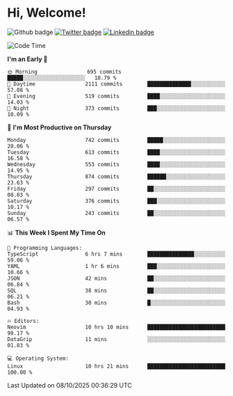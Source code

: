   # Hi, Welcome!
  ![Github badge](https://img.shields.io/github/followers/kraken-afk.svg?style=social&label=Follow&maxAge=2592000)
  [![Twitter badge](https://img.shields.io/badge/-Twitter-00acee?style=flat-square&logo=Twitter&logoColor=white)](https://twitter.com/trshppl)
  [![Linkedin badge](https://img.shields.io/badge/LinkedIn-0077B5?style=flat-square&logo=linkedin&logoColor=white)](https://www.linkedin.com/in/noveanrer)
<!--START_SECTION:waka-->
![Code Time](http://img.shields.io/badge/Code%20Time-1%2C243%20hrs%2053%20mins-blue)

**I'm an Early 🐤** 

```text
🌞 Morning                695 commits         █████░░░░░░░░░░░░░░░░░░░░   18.79 % 
🌆 Daytime                2111 commits        ██████████████░░░░░░░░░░░   57.08 % 
🌃 Evening                519 commits         ████░░░░░░░░░░░░░░░░░░░░░   14.03 % 
🌙 Night                  373 commits         ███░░░░░░░░░░░░░░░░░░░░░░   10.09 % 
```
📅 **I'm Most Productive on Thursday** 

```text
Monday                   742 commits         █████░░░░░░░░░░░░░░░░░░░░   20.06 % 
Tuesday                  613 commits         ████░░░░░░░░░░░░░░░░░░░░░   16.58 % 
Wednesday                553 commits         ████░░░░░░░░░░░░░░░░░░░░░   14.95 % 
Thursday                 874 commits         ██████░░░░░░░░░░░░░░░░░░░   23.63 % 
Friday                   297 commits         ██░░░░░░░░░░░░░░░░░░░░░░░   08.03 % 
Saturday                 376 commits         ███░░░░░░░░░░░░░░░░░░░░░░   10.17 % 
Sunday                   243 commits         ██░░░░░░░░░░░░░░░░░░░░░░░   06.57 % 
```


📊 **This Week I Spent My Time On** 

```text
💬 Programming Languages: 
TypeScript               6 hrs 7 mins        ███████████████░░░░░░░░░░   59.06 % 
YAML                     1 hr 6 mins         ███░░░░░░░░░░░░░░░░░░░░░░   10.66 % 
JSON                     42 mins             ██░░░░░░░░░░░░░░░░░░░░░░░   06.84 % 
SQL                      38 mins             ██░░░░░░░░░░░░░░░░░░░░░░░   06.21 % 
Bash                     30 mins             █░░░░░░░░░░░░░░░░░░░░░░░░   04.93 % 

🔥 Editors: 
Neovim                   10 hrs 10 mins      █████████████████████████   98.17 % 
DataGrip                 11 mins             ░░░░░░░░░░░░░░░░░░░░░░░░░   01.83 % 

💻 Operating System: 
Linux                    10 hrs 21 mins      █████████████████████████   100.00 % 
```


 Last Updated on 08/10/2025 00:36:29 UTC
<!--END_SECTION:waka-->